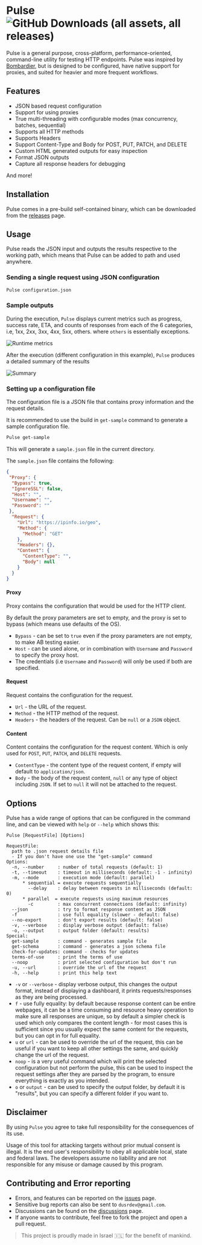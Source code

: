 # Pulse ![GitHub Downloads (all assets, all releases)](https://img.shields.io/github/downloads/dusrdev/Pulse/total?label=Downloads&labelColor=FF00AA&color=0000FF&cacheSeconds=1)

Pulse is a general purpose, cross-platform, performance-oriented, command-line utility for testing HTTP endpoints. Pulse was inspired by [Bombardier](https://github.com/codesenberg/bombardier), but is designed to be configured, have native support for proxies, and suited for heavier and more frequent workflows.

## Features

- JSON based request configuration
- Support for using proxies
- True multi-threading with configurable modes (max concurrency, batches, sequential)
- Supports all HTTP methods
- Supports Headers
- Support Content-Type and Body for POST, PUT, PATCH, and DELETE
- Custom HTML generated outputs for easy inspection
- Format JSON outputs
- Capture all response headers for debugging

And more!

## Installation

Pulse comes in a pre-build self-contained binary, which can be downloaded from the [releases](https://github.com/dusrdev/Pulse/releases) page.

## Usage

Pulse reads the JSON input and outputs the results respective to the working path, which means that Pulse can be added to path and used anywhere.

### Sending a single request using JSON configuration

```bash
Pulse configuration.json
```

### Sample outputs

During the execution, `Pulse` displays current metrics such as progress, success rate, ETA, and counts of responses from each of the 6 categories, i.e, 1xx, 2xx, 3xx, 4xx, 5xx, others. where `others` is essentially exceptions.

![Runtime metrics](https://github.com/user-attachments/assets/64f48192-f60e-4021-9df3-558af21c1bbd)

After the execution (different configuration in this example), `Pulse` produces a detailed summary of the results

![Summary](https://github.com/user-attachments/assets/9a05ff6e-8d3d-46af-8509-013b5b1536a0)

### Setting up a configuration file

The configuration file is a JSON file that contains proxy information and the request details.

It is recommended to use the build in `get-sample` command to generate a sample configuration file.

```bash
Pulse get-sample
```

This will generate a `sample.json` file in the current directory.

The `sample.json` file contains the following:

```json
{
 "Proxy": {
  "Bypass": true,
  "IgnoreSSL": false,
  "Host": "",
  "Username": "",
  "Password": ""
 },
  "Request": {
    "Url": "https://ipinfo.io/geo",
    "Method": {
      "Method": "GET"
    },
    "Headers": {},
    "Content": {
      "ContentType": "",
      "Body": null
    }
  }
}
```

#### Proxy

Proxy contains the configuration that would be used for the HTTP client.

By default the proxy parameters are set to empty, and the proxy is set to bypass (which means use defaults of the OS).

- `Bypass` - can be set to `true` even if the proxy parameters are not empty, to make AB testing easier.
- `Host` - can be used alone, or in combination with `Username` and `Password` to specify the proxy host.
- The credentials (i.e `Username` and `Password`) will only be used if both are specified.

#### Request

Request contains the configuration for the request.

- `Url` - the URL of the request.
- `Method` - the HTTP method of the request.
- `Headers` - the headers of the request. Can be `null` or a `JSON` object.

#### Content

Content contains the configuration for the request content. Which is only used for `POST`, `PUT`, `PATCH`, and `DELETE` requests.

- `ContentType` - the content type of the request content, if empty will default to `application/json`.
- `Body` - the body of the request content, `null` or any type of object including `JSON`. If set to `null` it will not be attached to the request.

## Options

Pulse has a wide range of options that can be configured in the command line, and can be viewed with `help` or `--help` which shows this:

```plaintext
Pulse [RequestFile] [Options]

RequestFile:
  path to .json request details file
  - If you don't have one use the "get-sample" command
Options:
  -n, --number     : number of total requests (default: 1)
  -t, --timeout    : timeout in milliseconds (default: -1 - infinity)
  -m, --mode       : execution mode (default: parallel)
      * sequential = execute requests sequentially
        --delay    : delay between requests in milliseconds (default: 0)
      * parallel  = execute requests using maximum resources
        -c         : max concurrent connections (default: infinity)
  --json           : try to format response content as JSON
  -f               : use full equality (slower - default: false)
  --no-export      : don't export results (default: false)
  -v, --verbose    : display verbose output (default: false)
  -o, --output     : output folder (default: results)
Special:
  get-sample       : command - generates sample file
  get-schema       : command - generates a json schema file
  check-for-updates: command - checks for updates
  terms-of-use     : print the terms of use
  --noop           : print selected configuration but don't run
  -u, --url        : override the url of the request
  -h, --help       : print this help text
```

- `-v` or `--verbose` - display verbose output, this changes the output format, instead of displaying a dashboard, it prints requests/responses as they are being processed.
- `f` - use fully equality: by default because response content can be entire webpages, it can be a time consuming and resource heavy operation to make sure all responses are unique, so by default a simpler check is used which only compares the content length - for most cases this is sufficient since you usually expect the same content for the requests, but you can opt in for full equality.
- `u` or `url` - can be used to override the url of the request, this can be useful if you want to keep all other settings the same, and quickly change the url of the request.
- `noop` - is a very useful command which will print the selected configuration but not perform the pulse, this can be used to inspect the request settings after they are parsed by the program, to ensure everything is exactly as you intended.
- `o` or `output` - can be used to specify the output folder, by default it is "results", but you can specify a different folder if you want to.

## Disclaimer

By using `Pulse` you agree to take full responsibility for the consequences of its use.

Usage of this tool for attacking targets without prior mutual consent is illegal. It is the end user's
responsibility to obey all applicable local, state and federal laws.
The developers assume no liability and are not responsible for any misuse or damage caused by this program.

## Contributing and Error reporting

- Errors, and features can be reported on the [issues](https://github.com/dusrdev/Pulse/issues) page.
- Sensitive bug reports can also be sent to `dusrdev@gmail.com`.
- Discussions can be found on the [discussions](https://github.com/dusrdev/Pulse/discussions) page.
- If anyone wants to contribute, feel free to fork the project and open a pull request.

> This project is proudly made in Israel 🇮🇱 for the benefit of mankind.
